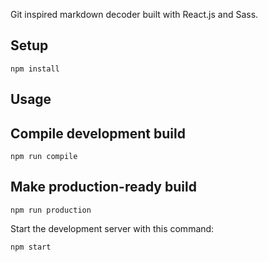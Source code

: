 Git inspired markdown decoder built with React.js and Sass.

Setup
---

```
npm install
```

Usage
---

Compile development build
---

```
npm run compile
```

Make production-ready build
---
```
npm run production
```

Start the development server with this command:

```
npm start
```
